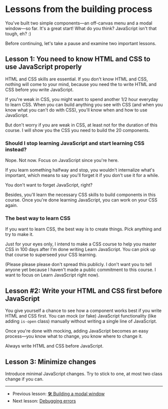 # Lessons from the building process

You've built two simple components—an off-canvas menu and a modal window—so far. It's a great start! What do you think? JavaScript isn't that tough, eh? :)

Before continuing, let's take a pause and examine two important lessons.

## Lesson 1: You need to know HTML and CSS to use JavaScript properly

HTML and CSS skills are essential. If you don't know HTML and CSS, nothing will come to your mind, because you need the to write HTML and CSS before you write JavaScript.

If you're weak in CSS, you might want to spend another 1/2 hour everyday to learn CSS. When you can build anything you see with CSS (and when you know what you can't do with CSS), you'll know when and how to use JavaScript.

But don't worry if you are weak in CSS, at least not for the duration of this course. I will show you the CSS you need to build the 20 components.

### Should I stop learning JavaScript and start learning CSS instead?

Nope. Not now. Focus on JavaScript since you're here.

If you learn something halfway and stop, you wouldn't internalize what's important, which means to say you'll forget it if you don't use it for a while.

You don't want to forget JavaScript, right?

Besides, you'll learn the necessary CSS skills to build components in this course. Once you're done learning JavaScript, you can work on your CSS again.

### The best way to learn CSS

If you want to learn CSS, the best way is to create things. Pick anything and try to make it.

Just for your eyes only, I intend to make a CSS course to help you master CSS in 100 days after I'm done writing Learn JavaScript. You can pick up that  course to superseed your CSS learning.

(Please please please don't spread this publicly. I don't want you to tell anyone yet because I haven't made a public commitment to this course. I want to focus on Learn JavaScript right now).

## Lesson #2: Write your HTML and CSS first before JavaScript

You give yourself a chance to see how a component works best if you write HTML and CSS first. You can mock (or fake) JavaScript functionality (like adding `is-open` class) manually without writing a single line of JavaScript.

Once you're done with mocking, adding JavaScript becomes an easy process—you know what to change, you know where to change it.

Always write HTML and CSS before JavaScript.

## Lesson 3: Minimize changes

Introduce minimal JavaScript changes. Try to stick to one, at most two class change if you can.

---

- Previous lesson: [🛠 Building a modal window](05.building-modal-window.md)
- Next lesson: [Debugging errors](07.debugging-errors.md)
